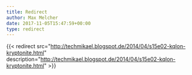 ```yaml
---
title: Redirect
author: Max Melcher
date: 2017-11-05T15:47:59+00:00
type: redirect
---
```

{{< redirect src="http://techmikael.blogspot.de/2014/04/s15e02-kqlon-kryptonite.html" description="http://techmikael.blogspot.de/2014/04/s15e02-kqlon-kryptonite.html" >}}
